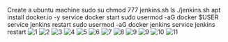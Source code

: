 Create a ubuntu machine 
sudo su
chmod 777 jenkins.sh
ls
./jenkins.sh
 apt install docker.io -y
 service docker start
sudo usermod -aG docker $USER
service jenkins restart
 sudo usermod -aG docker jenkins
 service jenkins restart
![1](https://github.com/user-attachments/assets/f779c11b-b3e2-45a4-bdc9-50998e2e03f7)
![2](https://github.com/user-attachments/assets/07f9fc44-b3fe-4989-9e39-c032f7437594)
![3](https://github.com/user-attachments/assets/0bba5571-19c7-4fd7-a1c3-083378f485df)
![4](https://github.com/user-attachments/assets/9bb4d24e-3cc5-4b40-8e44-6fdf38d07aef)
![5](https://github.com/user-attachments/assets/a69f485a-00cc-4d43-887a-9c2eea827c52)
![6](https://github.com/user-attachments/assets/210c200a-2b45-4ad6-ae0e-c459c8835b6d)
![7](https://github.com/user-attachments/assets/eb3b93b9-5fd5-4dde-a7e6-db86bfeadcff)
![8](https://github.com/user-attachments/assets/a69d5864-823d-4ba9-85f3-dec92c66a733)
![9](https://github.com/user-attachments/assets/95439dd5-c561-4b97-bc0b-042ee458b0f3)
![9](https://github.com/user-attachments/assets/0ad8ccfc-4033-421e-af30-f932e8f52766)
![10](https://github.com/user-attachments/assets/ea876ff5-6520-4c1a-a0af-73431361c855)
![11](https://github.com/user-attachments/assets/37b1cd10-7aef-4ca3-93c1-232dab8762ab)


















